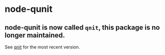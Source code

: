node-qunit
==========

## node-qunit is now called `qnit`, this package is no longer maintained.

See [qnit](https://npmjs.org/package/qnit) for the most recent version.
